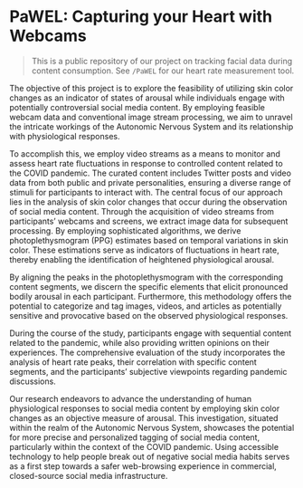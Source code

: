 # PaWEL: Capturing your Heart with Webcams
> This is a public repository of our project on tracking facial data during content consumption. See `/PaWEL` for our heart rate measurement tool.

The objective of this project is to explore the feasibility of utilizing skin color changes as an indicator of states of arousal while individuals engage with potentially controversial social media content. By employing feasible webcam data and conventional image stream processing, we aim to unravel the intricate workings of the Autonomic Nervous System and its relationship with physiological responses.

To accomplish this, we employ video streams as a means to monitor and assess heart rate fluctuations in response to controlled content related to the COVID pandemic. The curated content includes Twitter posts and video data from both public and private personalities, ensuring a diverse range of stimuli for participants to interact with. The central focus of our approach lies in the analysis of skin color changes that occur during the observation of social media content. Through the acquisition of video streams from participants’ webcams and screens, we extract image data for subsequent processing. By employing sophisticated algorithms, we derive photoplethysmogram (PPG) estimates based on temporal variations in skin color. These estimations serve as indicators of fluctuations in heart rate, thereby enabling the identification of heightened physiological arousal.

By aligning the peaks in the photoplethysmogram with the corresponding content segments, we discern the specific elements that elicit pronounced bodily arousal in each participant. Furthermore, this methodology offers the potential to categorize and tag images, videos, and articles as potentially sensitive and provocative based on the observed physiological responses.

During the course of the study, participants engage with sequential content related to the pandemic, while also providing written opinions on their experiences. The comprehensive evaluation of the study incorporates the analysis of heart rate peaks, their correlation with specific content segments, and the participants’ subjective viewpoints regarding pandemic discussions.

Our research endeavors to advance the understanding of human physiological responses to social media content by employing skin color changes as an objective measure of arousal. This investigation, situated within the realm of the Autonomic Nervous System, showcases the potential for more precise and personalized tagging of social media content, particularly within the context of the COVID pandemic. Using accessible technology to help people break out of negative social media habits serves as a first step towards a safer web-browsing experience in commercial, closed-source social media infrastructure.